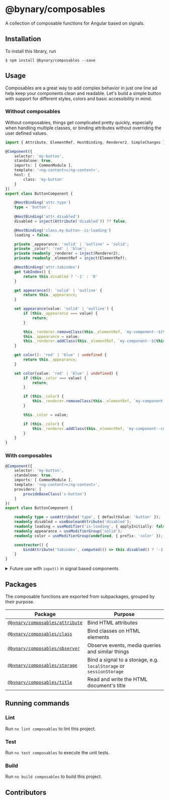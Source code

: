 # @bynary/composables

A collection of composable functions for Angular based on signals.

## Installation

To install this library, run

```shell
$ npm install @bynary/composables --save
```

## Usage

Composables are a great way to add complex behavior in just one line ad help keep your components clean and readable.
Let's build a simple button with support for different styles, colors and basic accessibility in mind.

### Without composables

Without composables, things get complicated pretty quickly, especially when handling multiple classes, or binding attributes without overriding the user defined values.

```ts
import { Attribute, ElementRef, HostBinding, Renderer2, SimpleChanges } from '@angular/core';

@Component({
    selector: 'my-button',
    standalone: true,
    imports: [ CommonModule ],
    template: '<ng-content></ng-content>',
    host: {
        class: 'my-button'
    }
})
export class ButtonComponent {

    @HostBinding('attr.type')
    type = 'button';
 
    @HostBinding('attr.disabled')
    disabled = inject(Attribute('disabled')) ?? false;

    @HostBinding('class.my-button--is-loading')
    loading = false;

    private _appearance: 'solid' | 'outline' = 'solid';
    private _color?: 'red' | 'blue';
    private readonly _renderer = inject(Renderer2);
    private readonly _elementRef = inject(ElementRef);

    @HostBinding('attr.tabindex')
    get tabIndex() {
        return this.disabled ? '-1' : '0'
    }

    get appearance(): 'solid' | 'outline' {
        return this._appearance;
    }

    set appearance(value: 'solid' | 'outline') {
        if (this._appearance === value) {
            return;
        }

        this._renderer.removeClass(this._elementRef, `my-component--${this._appearance}`);
        this._appearance = value;
        this._renderer.addClass(this._elementRef, `my-component--${this._appearance}`);
    }

    get color(): 'red' | 'blue' | undefined {
        return this._appearance;
    }

    set color(value: 'red' | 'blue' | undefined) {
        if (this._color === value) {
            return;
        }

        if (this._color) {
            this._renderer.removeClass(this._elementRef, `my-component--color-${this._color}`);
        }

        this._color = value;

        if (this._color) {
            this._renderer.addClass(this._elementRef, `my-component--color-${this._color}`);
        }
    }
}
```

### With composables

```ts
@Component({
    selector: 'my-button',
    standalone: true,
    imports: [ CommonModule ],
    template: '<ng-content></ng-content>',
    providers: [
        provideBaseClass('c-button')
    ]
})
export class ButtonComponent {

    readonly type = useAttribute('type', { defaultValue: 'button' });
    readonly disabled = useBooleanAttribute('disabled');
    readonly loading = useModifier('is-loading', { applyInitially: false });
    readonly appearance = useModifierGroup('solid');
    readonly color = useModifierGroup(undefined, { prefix: 'color' });

    constructor() {
        bindAttribute('tabindex', computed(() => this.disabled() ? '-1' : '0'));
    }
}
```

<details>
<summary>Future use with <code>input()</code> in signal based components</summary>

Next to the `useXyz`-function, each composable is also available as a `binXyz`-function, which takes a signal as an input and allows to combine multiple use cases in one statement.
E.g. with the upcoming signal-based `input()` function ([read more about this](https://github.com/angular/angular/discussions/49682)) 

```ts
import { bindAttribute } from './attribute.composable';

@Component({
    selector: 'my-button',
    standalone: true,
    imports: [ CommonModule ],
    template: '<ng-content></ng-content>',
    providers: [
        provideBaseClass('c-button')
    ]
})
export class ButtonComponent {

    readonly type = useAttribute('type', { defaultValue: 'button' });
    readonly disabled = bindBooleanAttribute('disabled', input(false, { alias: 'disabled' }));
    readonly loading = bindModifier('is-loading', input(false, { alias: 'loading' }), { applyInitially: false });
    readonly appearance = bindModifierGroup(input('solid', { alias: 'appearance'}));
    readonly color = bindModifierGroup(undefined, input({ alias: 'color'}), { prefix: 'color' });

    constructor() {
        bindAttribute('tabindex', computed(() => this.disabled() ? '-1' : '0'));
    }
}
```
</details>

## Packages

The composable functions are exported from subpackages, grouped by their purpose.

| Package                                                          | Purpose                                                             |
|------------------------------------------------------------------|---------------------------------------------------------------------|
| [`@bynary/composables/attribute`](attribute/README.md) | Bind HTML attributes                                                |
| [`@bynary/composables/class`](class/README.md)       | Bind classes on HTML elements                                       |
| [`@bynary/composables/observer`](observer/README.md) | Observe events, media queries and similar things                    |
| [`@bynary/composables/storage`](storage/README.md)   | Bind a signal to a storage, e.g. `localStorage` or `sessionStorage` |
| [`@bynary/composables/title`](title/README.md)       | Read and write the HTML document's title                            |

## Running commands

### Lint

Run `nx lint composables` to lint this project.

### Test

Run `nx test composables` to execute the unit tests.

### Build

Run `nx build composables` to build this project.

## Contributors
